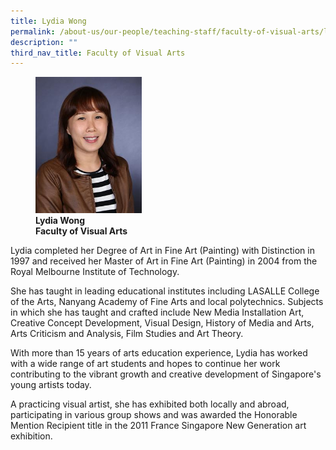 ```yaml
---
title: Lydia Wong
permalink: /about-us/our-people/teaching-staff/faculty-of-visual-arts/lydia-wong/
description: ""
third_nav_title: Faculty of Visual Arts
---
```

<figure>
<img style="width:40%" src="/images/img_4598-lydia-wong.jpg">
<figcaption> <strong>Lydia Wong<br>
Faculty of Visual Arts</strong>
</figcaption>
</figure>

Lydia completed her Degree of Art in Fine Art (Painting) with Distinction in 1997 and received her Master of Art in Fine Art (Painting) in 2004 from the Royal Melbourne Institute of Technology.

  

She has taught in leading educational institutes including LASALLE College of the Arts, Nanyang Academy of Fine Arts and local polytechnics. Subjects in which she has taught and crafted include New Media Installation Art, Creative Concept Development, Visual Design, History of Media and Arts, Arts Criticism and Analysis, Film Studies and Art Theory.

  

With more than 15 years of arts education experience, Lydia has worked with a wide range of art students and hopes to continue her work contributing to the vibrant growth and creative development of Singapore's young artists today.

  

A practicing visual artist, she has exhibited both locally and abroad, participating in various group shows and was awarded the Honorable Mention Recipient title in the 2011 France Singapore New Generation art exhibition.